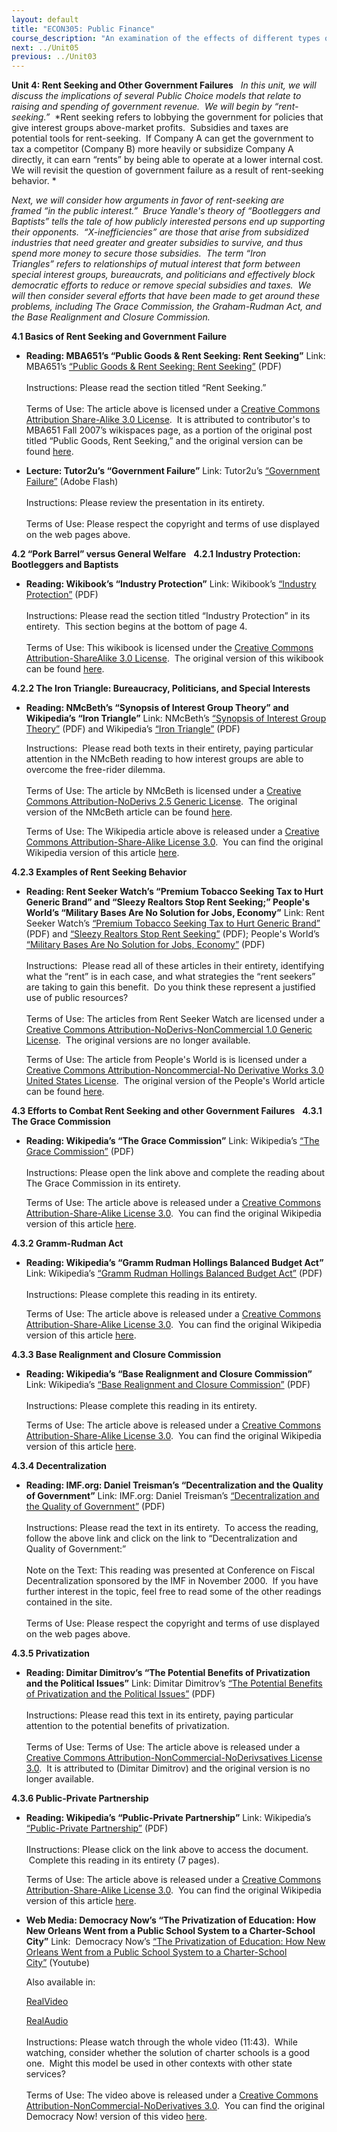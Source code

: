```yaml
---
layout: default
title: "ECON305: Public Finance"
course_description: "An examination of the effects of different types of tax and subsidy policies, and of government failure. Analyzes the effects of economic incentives on voters, government officials, economy and markets, macro-economic considerations in public finance and the trends in the US economy."
next: ../Unit05
previous: ../Unit03
---
```

**Unit 4: Rent Seeking and Other Government Failures** <span
id="4"></span> 
*In this unit, we will discuss the implications of several Public Choice
models that relate to raising and spending of government revenue.  We
will begin by “rent-seeking.”*  *Rent seeking refers to lobbying the
government for policies that give interest groups above-market profits. 
Subsidies and taxes are potential tools for rent-seeking.  If Company A
can get the government to tax a competitor (Company B) more heavily or
subsidize Company A directly, it can earn “rents” by being able to
operate at a lower internal cost.  We will revisit the question of
government failure as a result of rent-seeking behavior. *  
  
 *Next, we will consider how arguments in favor of rent-seeking are
framed “in the public interest.”  Bruce Yandle's theory of “Bootleggers
and Baptists” tells the tale of how publicly interested persons end up
supporting their opponents.  “X-inefficiencies” are those that arise
from subsidized industries that need greater and greater subsidies to
survive, and thus spend more money to secure those subsidies.  The
term “Iron Triangles” refers to relationships of mutual interest that
form between special interest groups, bureaucrats, and politicians and
effectively block democratic efforts to reduce or remove special
subsidies and taxes.  We will then consider several efforts that have
been made to get around these problems, including The Grace Commission,
the Graham-Rudman Act, and the Base Realignment and Closure Commission.*

**4.1 Basics of Rent Seeking and Government Failure** <span
id="4.1"></span> 
-   **Reading: MBA651’s “Public Goods & Rent Seeking: Rent Seeking”**
    Link: MBA651’s [“Public Goods & Rent Seeking: Rent
    Seeking”](http://www.saylor.org/site/wp-content/uploads/2012/06/Public-Goods-Rent-Seeking.pdf)
    (PDF)  
        
     Instructions: Please read the section titled “Rent Seeking.”  
        
     Terms of Use: The article above is licensed under a [Creative
    Commons Attribution Share-Alike 3.0
    License](http://www.creativecommons.org/licenses/by-sa/3.0).  It is
    attributed to contributor's to MBA651 Fall 2007’s wikispaces page,
    as a portion of the original post titled “Public Goods, Rent
    Seeking,” and the original version can be found
    [here](http://mba651fall2007.wikispaces.com/%28B%29+Public+goods,+rent+seeking+).

-   **Lecture: Tutor2u’s “Government Failure”**
    Link: Tutor2u’s [“Government
    Failure”](http://www.tutor2u.net/economics/presentations/aseconomics/marketfailure/GovernmentFailure/default.html) (Adobe
    Flash)  
        
     Instructions: Please review the presentation in its entirety.  
        
     Terms of Use: Please respect the copyright and terms of use
    displayed on the web pages above.

**4.2 “Pork Barrel” versus General Welfare** <span id="4.2"></span> 
**4.2.1 Industry Protection: Bootleggers and Baptists** <span
id="4.2.1"></span> 
-   **Reading: Wikibook’s “Industry Protection”**
    Link: Wikibook’s [“Industry
    Protection”](http://www.saylor.org/site/wp-content/uploads/2012/06/Transportation-Economics.pdf)
    (PDF)  
        
     Instructions: Please read the section titled “Industry
    Protection” in its entirety.  This section begins at the bottom of
    page 4.  
        
     Terms of Use: This wikibook is licensed under the [Creative Commons
    Attribution-ShareAlike 3.0
    License](http://en.wikibooks.org/wiki/Wikibooks:Creative_Commons_Attribution-ShareAlike_3.0_Unported_License). 
    The original version of this wikibook can be found
    [here](http://en.wikibooks.org/wiki/Transportation_Economics/Regulation#Industry_Protection).

**4.2.2 The Iron Triangle: Bureaucracy, Politicians, and Special
Interests** <span id="4.2.2"></span> 
-   **Reading: NMcBeth’s “Synopsis of Interest Group Theory” and
    Wikipedia’s “Iron Triangle”**
    Link: NMcBeth’s [“Synopsis of Interest Group
    Theory”](http://www.saylor.org/site/wp-content/uploads/2012/06/Synopsis-of-Interest-Group.pdf)
    (PDF) and Wikipedia’s [“Iron
    Triangle”](http://www.saylor.org/site/wp-content/uploads/2012/06/IronTriangle.pdf) (PDF)  
      
     Instructions:  Please read both texts in their entirety, paying
    particular attention in the NMcBeth reading to how interest groups
    are able to overcome the free-rider dilemma.  
        
     Terms of Use: The article by NMcBeth is licensed under a [Creative
    Commons Attribution-NoDerivs 2.5 Generic
    License](http://creativecommons.org/licenses/by-nd/2.5/).  The
    original version of the NMcBeth article can be found
    [here](http://metaphoric.squarespace.com/metaphoric/2006/10/25/synopsis-of-interest-group-thoery.html).  
      
     Terms of Use: The Wikipedia article above is released under a
    [Creative Commons Attribution-Share-Alike License
    3.0](http://creativecommons.org/licenses/by-sa/3.0/).  You can find
    the original Wikipedia version of this
    article [here](http://en.wikipedia.org/wiki/Iron_triangle_%28US_politics%29).

**4.2.3 Examples of Rent Seeking Behavior** <span id="4.2.3"></span> 
-   **Reading: Rent Seeker Watch’s “Premium Tobacco Seeking Tax to Hurt
    Generic Brand” and “Sleezy Realtors Stop Rent Seeking;” People's
    World’s “Military Bases Are No Solution for Jobs, Economy”**
    Link: Rent Seeker Watch’s [“Premium Tobacco Seeking Tax to Hurt
    Generic
    Brand”](http://www.saylor.org/site/wp-content/uploads/2012/06/Premium-Tobacco-Seeking-Tax.pdf)
    (PDF) and [“Sleezy Realtors Stop Rent
    Seeking”](http://www.saylor.org/site/wp-content/uploads/2012/06/Sleezy-Realtors.pdf) (PDF);
    People's World’s [“Military Bases Are No Solution for Jobs,
    Economy”](http://www.saylor.org/site/wp-content/uploads/2012/06/Military-bases-are-no-solution-for-jobs.pdf)
    (PDF)  
        
     Instructions:  Please read all of these articles in their entirety,
    identifying what the “rent” is in each case, and what strategies the
    “rent seekers” are taking to gain this benefit.  Do you think these
    represent a justified use of public resources?  
        
     Terms of Use: The articles from Rent Seeker Watch are licensed
    under a [Creative Commons Attribution-NoDerivs-NonCommercial 1.0
    Generic
    License](http://creativecommons.org/licenses/by-nd-nc/1.0/).  The
    original versions are no longer available.   
      
     Terms of Use: The article from People's World is is licensed under
    a [Creative Commons Attribution-Noncommercial-No Derivative Works
    3.0 United States
    License](http://creativecommons.org/licenses/by-nc-nd/3.0/us/).  The
    original version of the People's World article can be found
    [here](http://www.peoplesworld.org/military-bases-are-no-solution-for-jobs-economy/).

**4.3 Efforts to Combat Rent Seeking and other Government Failures**
<span id="4.3"></span> 
**4.3.1 The Grace Commission** <span id="4.3.1"></span> 
-   **Reading: Wikipedia’s “The Grace Commission”**
    Link: Wikipedia’s [“The Grace
    Commission”](http://www.saylor.org/site/wp-content/uploads/2012/06/GraceCommission.pdf) (PDF)  
        
     Instructions: Please open the link above and complete the reading
    about The Grace Commission in its entirety.  
      
     Terms of Use: The article above is released under a [Creative
    Commons Attribution-Share-Alike License
    3.0](http://creativecommons.org/licenses/by-sa/3.0/).  You can find
    the original Wikipedia version of this article
    [here](http://en.wikipedia.org/wiki/The_Grace_Commission).

**4.3.2 Gramm-Rudman Act** <span id="4.3.2"></span> 
-   **Reading: Wikipedia’s “Gramm Rudman Hollings Balanced Budget Act”**
    Link: Wikipedia’s [“Gramm Rudman Hollings Balanced Budget
    Act”](http://www.saylor.org/site/wp-content/uploads/2012/06/GrammRudman.pdf) (PDF)  
        
     Instructions: Please complete this reading in its entirety.  
      
     Terms of Use: The article above is released under a [Creative
    Commons Attribution-Share-Alike License
    3.0](http://creativecommons.org/licenses/by-sa/3.0/).  You can find
    the original Wikipedia version of this article
    [here](http://en.wikipedia.org/wiki/Gramm%E2%80%93Rudman%E2%80%93Hollings_Balanced_Budget_Act).

**4.3.3 Base Realignment and Closure Commission** <span
id="4.3.3"></span> 
-   **Reading: Wikipedia’s “Base Realignment and Closure Commission”**
    Link: Wikipedia’s [“Base Realignment and Closure
    Commission”](http://www.saylor.org/site/wp-content/uploads/2012/06/BaseRealignment.pdf) (PDF)  
        
     Instructions: Please complete this reading in its entirety.  
      
     Terms of Use: The article above is released under a [Creative
    Commons Attribution-Share-Alike License
    3.0](http://creativecommons.org/licenses/by-sa/3.0/).  You can find
    the original Wikipedia version of this article
    [here](http://en.wikipedia.org/wiki/Base_Realignment_and_Closure).

**4.3.4 Decentralization** <span id="4.3.4"></span> 
-   **Reading: IMF.org: Daniel Treisman’s “Decentralization and the
    Quality of Government”**
    Link: IMF.org: Daniel Treisman’s [“Decentralization and the Quality
    of
    Government”](http://www.imf.org/external/pubs/ft/seminar/2000/fiscal/treisman.pdf)
    (PDF)  
        
     Instructions: Please read the text in its entirety.  To access the
    reading, follow the above link and click on the link to
    “Decentralization and Quality of Government:”   
        
     Note on the Text: This reading was presented at Conference on
    Fiscal Decentralization sponsored by the IMF in November 2000.  If
    you have further interest in the topic, feel free to read some of
    the other readings contained in the site.  
        
     Terms of Use: Please respect the copyright and terms of use
    displayed on the web pages above.

**4.3.5 Privatization** <span id="4.3.5"></span> 
-   **Reading: Dimitar Dimitrov’s “The Potential Benefits of
    Privatization and the Political Issues”**
    Link: Dimitar Dimitrov’s [“The Potential Benefits of Privatization
    and the Political
    Issues”](http://www.saylor.org/site/wp-content/uploads/2012/06/The-potential-benefits-of-Privatization.pdf)
    (PDF)  
        
     Instructions: Please read this text in its entirety, paying
    particular attention to the potential benefits of privatization.  
        
     Terms of Use: Terms of Use: The article above is released under a
    [Creative Commons Attribution-NonCommercial-NoDerivsatives License
    3.0](http://creativecommons.org/licenses/by-nc-nd/3.0/).  It is
    attributed to (Dimitar Dimitrov) and the original version is no
    longer available.

**4.3.6 Public-Private Partnership** <span id="4.3.6"></span> 
-   **Reading: Wikipedia’s “Public-Private Partnership”**
    Link: Wikipedia’s [“Public-Private
    Partnership”](http://www.saylor.org/site/wp-content/uploads/2012/06/PublicPrivate.pdf) (PDF)  
        
     IInstructions: Please click on the link above to access the
    document.  Complete this reading in its entirety (7 pages).  
      
     Terms of Use: The article above is released under a [Creative
    Commons Attribution-Share-Alike License
    3.0](http://creativecommons.org/licenses/by-sa/3.0/).  You can find
    the original Wikipedia version of this article
    [here](http://en.wikipedia.org/wiki/Public%E2%80%93private_partnership).

-   **Web Media: Democracy Now’s “The Privatization of Education: How
    New Orleans Went from a Public School System to a Charter-School
    City”**
    Link:  Democracy Now’s [“The Privatization of Education: How New
    Orleans Went from a Public School System to a Charter-School
    City”](http://www.youtube.com/watch?v=3WbfgnimCsY) (Youtube)  
      
     Also available in:  

    [RealVideo](http://play.rbn.com/?url=demnow/demnow/demand/2007/aug/video/dnB20070830a.rm&proto=rtsp)  

    [RealAudio](http://play.rbn.com/?url=demnow/demnow/demand/2007/aug/audio/dn20070830.ra&proto=rtsp)  
         
     Instructions: Please watch through the whole video (11:43).  While
    watching, consider whether the solution of charter schools is a good
    one.  Might this model be used in other contexts with other state
    services?  
        
     Terms of Use: The video above is released under a [Creative Commons
    Attribution-NonCommercial-NoDerivatives
    3.0](http://creativecommons.org/licenses/by-nc-nd/3.0/).  You can
    find the original Democracy Now! version of this
    video [here](http://www.democracynow.org/about/contact?to=9#sendmessage).


